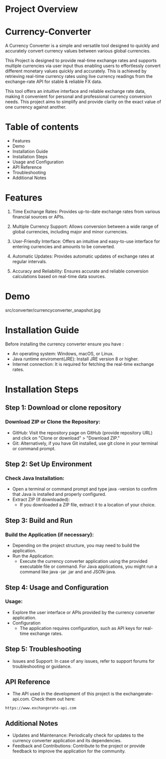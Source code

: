 # Project Overview
# Currency-Converter
A Currency Converter is a simple and versatile tool designed to quickly and accurately convert currency values between various global currencies.

This Project is designed to provide real-time exchange rates and supports multiple currencies via user input thus enabling users to effortlessly convert
different monetary values quickly and accurately. This is achieved by retrieving real-time currency rates using live currency readings from the exchange-rate API 
for stable & reliable FX data.


This tool offers an intuitive interface and reliable exchange rate data, making it convenient for personal and professional currency conversion needs.
This project aims to simplify and provide clarity on the exact value of one currency against another. 

# Table of contents
- Features
- Demo
- Installation Guide
- Installation Steps
- Usage and Configuration
- API Reference
- Troubleshooting
- Additional Notes

# Features
 1. Time Exchange Rates: Provides up-to-date exchange rates from various financial sources or APIs.

 2. Multiple Currency Support: Allows conversion between a wide range of global currencies, including major and minor currencies.
 
 3. User-Friendly Interface: Offers an intuitive and easy-to-use interface for entering currencies and amounts to be converted.
 
 4. Automatic Updates: Provides automatic updates of exchange rates at regular intervals.

 5. Accuracy and Reliability: Ensures accurate and reliable conversion calculations based on real-time data sources.

# Demo
src/converter/currencyconverter_snapshot.jpg

# Installation Guide
Before installing the currency converter ensure you have :
- An operating system: Windows, macOS, or Linux.
- Java runtime enviroment(JRE): Install JRE version 8 or higher.
- Internet connection: It is required for fetching the real-time exchange rates.

# Installation Steps

## Step 1: Download or clone repository
### Download ZIP or Clone the Repository:
  - GitHub: Visit the repository page on GitHub (provide repository URL) and click on "Clone or download" > "Download ZIP."
  - Git: Alternatively, if you have Git installed, use git clone <repository URL> in your terminal or command prompt.

## Step 2: Set Up Environment
### Check Java Installation:
  - Open a terminal or command prompt and type java -version to confirm that Java is installed and properly configured.
  - Extract ZIP (If downloaded):
     - If you downloaded a ZIP file, extract it to a location of your choice.

## Step 3: Build and Run
### Build the Application (if necessary):
  - Depending on the project structure, you may need to build the application. 
  - Run the Application:
      - Execute the currency converter application using the provided executable file or command. For Java applications, you might run a command like java -jar <app-name>.jar
        and and JSON-java.

## Step 4: Usage and Configuration
### Usage:
   - Explore the user interface or APIs provided by the currency converter application.
   - Configuration
      - The application requires configuration, such as API keys for real-time exchange rates.  

## Step 5: Troubleshooting
   - Issues and Support: In case of any issues, refer to support forums for troubleshooting or guidance.
     
## API Reference
   - The API used in the development of this project is the exchangerate-api.com.
    Check them out here:

    https://www.exchangerate-api.com

## Additional Notes
   - Updates and Maintenance: Periodically check for updates to the currency converter application and its dependencies.
   - Feedback and Contributions: Contribute to the project or provide feedback to improve the application for the community.
